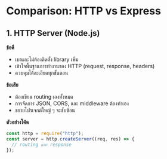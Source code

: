 # Comparison: HTTP vs Express

## 1. HTTP Server (Node.js)

**ข้อดี**

- เบาและไม่ต้องติดตั้ง library เพิ่ม
- เข้าใจพื้นฐานการทำงานของ HTTP (request, response, headers)
- ควบคุมได้ละเอียดทุกขั้นตอน

**ข้อเสีย**

- ต้องเขียน routing เองทั้งหมด
- การจัดการ JSON, CORS, และ middleware ต้องทำเอง
- ขยายโปรเจกต์ใหญ่ ๆ จะซับซ้อน

**ตัวอย่างโค้ด**

```js
const http = require("http");
const server = http.createServer((req, res) => {
  // routing และ response
});
```
